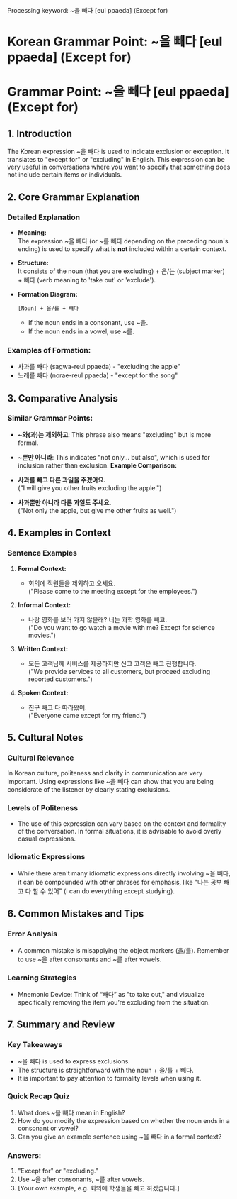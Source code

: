 Processing keyword: ~을 빼다 [eul ppaeda] (Except for)
# Korean Grammar Point: ~을 빼다 [eul ppaeda] (Except for)
# Grammar Point: ~을 빼다 [eul ppaeda] (Except for)
## 1. Introduction
The Korean expression ~을 빼다 is used to indicate exclusion or exception. It translates to "except for" or "excluding" in English. This expression can be very useful in conversations where you want to specify that something does not include certain items or individuals.
## 2. Core Grammar Explanation
### Detailed Explanation
- **Meaning:**  
  The expression ~을 빼다 (or ~를 빼다 depending on the preceding noun's ending) is used to specify what is **not** included within a certain context.
- **Structure:**  
  It consists of the noun (that you are excluding) + 은/는 (subject marker) + 빼다 (verb meaning to 'take out' or 'exclude').
- **Formation Diagram:**
  
  ```
  [Noun] + 을/를 + 빼다
  ```
  - If the noun ends in a consonant, use ~을.  
  - If the noun ends in a vowel, use ~를.
### Examples of Formation:
- 사과를 빼다 (sagwa-reul ppaeda) - "excluding the apple"
- 노래를 빼다 (norae-reul ppaeda) - "except for the song"
## 3. Comparative Analysis
### Similar Grammar Points:
- **~와(과)는 제외하고**: This phrase also means "excluding" but is more formal.
- **~뿐만 아니라**: This indicates "not only... but also", which is used for inclusion rather than exclusion.
**Example Comparison:**
- **사과를 빼고 다른 과일을 주겠어요.**  
  ("I will give you other fruits excluding the apple.")
  
- **사과뿐만 아니라 다른 과일도 주세요.**  
  ("Not only the apple, but give me other fruits as well.")
## 4. Examples in Context
### Sentence Examples
1. **Formal Context:**
   - 회의에 직원들을 제외하고 오세요.  
     ("Please come to the meeting except for the employees.")
   
2. **Informal Context:**
   - 나랑 영화를 보러 가지 않을래? 너는 과학 영화를 빼고.  
     ("Do you want to go watch a movie with me? Except for science movies.")
3. **Written Context:**
   - 모든 고객님께 서비스를 제공하지만 신고 고객은 빼고 진행합니다.  
     ("We provide services to all customers, but proceed excluding reported customers.")
4. **Spoken Context:**
   - 친구 빼고 다 따라왔어.  
     ("Everyone came except for my friend.")
## 5. Cultural Notes
### Cultural Relevance
In Korean culture, politeness and clarity in communication are very important. Using expressions like ~을 빼다 can show that you are being considerate of the listener by clearly stating exclusions.
### Levels of Politeness
- The use of this expression can vary based on the context and formality of the conversation. In formal situations, it is advisable to avoid overly casual expressions.
### Idiomatic Expressions
- While there aren't many idiomatic expressions directly involving ~을 빼다, it can be compounded with other phrases for emphasis, like "나는 공부 빼고 다 할 수 있어" (I can do everything except studying).
## 6. Common Mistakes and Tips
### Error Analysis
- A common mistake is misapplying the object markers (을/를). Remember to use ~을 after consonants and ~를 after vowels.
### Learning Strategies
- Mnemonic Device: Think of “빼다” as "to take out," and visualize specifically removing the item you’re excluding from the situation.
## 7. Summary and Review
### Key Takeaways
- ~을 빼다 is used to express exclusions.
- The structure is straightforward with the noun + 을/를 + 빼다.
- It is important to pay attention to formality levels when using it.
### Quick Recap Quiz
1. What does ~을 빼다 mean in English?
2. How do you modify the expression based on whether the noun ends in a consonant or vowel?
3. Can you give an example sentence using ~을 빼다 in a formal context?
### Answers:
1. "Except for" or "excluding."
2. Use ~을 after consonants, ~를 after vowels.
3. [Your own example, e.g. 회의에 학생들을 빼고 하겠습니다.]
